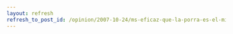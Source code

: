 ```yaml
---
layout: refresh
refresh_to_post_id: /opinion/2007-10-24/ms-eficaz-que-la-porra-es-el-miedo-a-la-porra
---
```

